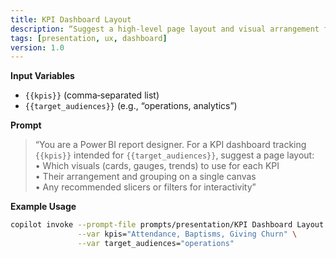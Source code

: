 ```yaml
---
title: KPI Dashboard Layout
description: “Suggest a high‑level page layout and visual arrangement for a KPI dashboard”
tags: [presentation, ux, dashboard]
version: 1.0
---
```


**Input Variables**  
- `{{kpis}}` (comma‑separated list)  
- `{{target_audiences}}` (e.g., “operations, analytics”)

**Prompt**  
> “You are a Power BI report designer. For a KPI dashboard tracking  
> `{{kpis}}` intended for `{{target_audiences}}`, suggest a page layout:  
> • Which visuals (cards, gauges, trends) to use for each KPI  
> • Their arrangement and grouping on a single canvas  
> • Any recommended slicers or filters for interactivity”

**Example Usage**  
```bash
copilot invoke --prompt-file prompts/presentation/KPI Dashboard Layout.md \
               --var kpis="Attendance, Baptisms, Giving Churn" \
               --var target_audiences="operations"
